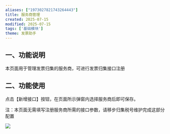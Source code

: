 ```yaml
---
aliases: ["1973027821743264443"]
title: 服务商管理
created: 2025-07-15
modified: 2025-07-15
tags: ['基础模块']
theme: 发票助手
---
```


## 一、功能说明

本页面用于管理发票归集的服务商，可进行发票归集接口注册

## 二、功能使用

点击【新增接口】按钮，在页面所示弹窗内选择服务商后即可保存。

注：本页面无需填写注册服务商所需的接口参数，请移步归集税号维护完成这部分配置

![](https://myhelpdoc.oss-cn-heyuan.aliyuncs.com/mdimages/510c66102dce4c310c65f5141d1eca2b.jpg)